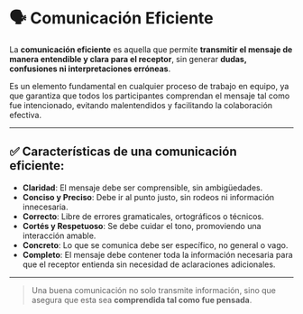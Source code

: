 # 🗣️ Comunicación Eficiente

La **comunicación eficiente** es aquella que permite **transmitir el mensaje de manera entendible y clara para el receptor**, sin generar **dudas, confusiones ni interpretaciones erróneas**.

Es un elemento fundamental en cualquier proceso de trabajo en equipo, ya que garantiza que todos los participantes comprendan el mensaje tal como fue intencionado, evitando malentendidos y facilitando la colaboración efectiva.

---

## ✅ Características de una comunicación eficiente:

- **Claridad**: El mensaje debe ser comprensible, sin ambigüedades.
- **Conciso y Preciso**: Debe ir al punto justo, sin rodeos ni información innecesaria.
- **Correcto**: Libre de errores gramaticales, ortográficos o técnicos.
- **Cortés y Respetuoso**: Se debe cuidar el tono, promoviendo una interacción amable.
- **Concreto**: Lo que se comunica debe ser específico, no general o vago.
- **Completo**: El mensaje debe contener toda la información necesaria para que el receptor entienda sin necesidad de aclaraciones adicionales.

---

> Una buena comunicación no solo transmite información, sino que asegura que esta sea **comprendida tal como fue pensada**.
